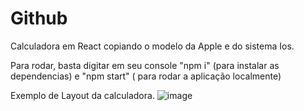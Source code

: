 # Github

Calculadora em React copiando o modelo da Apple e do sistema Ios.

Para rodar, basta digitar em seu console "npm i" (para instalar as dependencias) e "npm start" ( para rodar a aplicação localmente)

Exemplo de Layout da calculadora.
![image](https://user-images.githubusercontent.com/98985125/161888504-a5f81f1f-fae6-42a4-9ee1-3e9b01a7cdc9.png)
